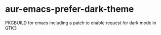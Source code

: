 aur-emacs-prefer-dark-theme
===========================

PKGBUILD for emacs including a patch to enable request for dark mode in GTK3
